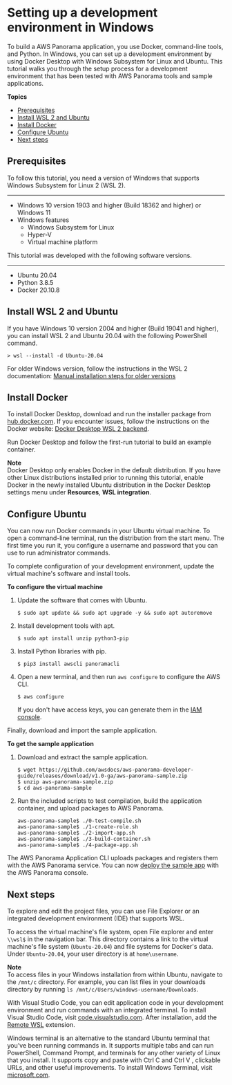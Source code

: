 # Setting up a development environment in Windows<a name="applications-devenvwindows"></a>

To build a AWS Panorama application, you use Docker, command\-line tools, and Python\. In Windows, you can set up a development environment by using Docker Desktop with Windows Subsystem for Linux and Ubuntu\. This tutorial walks you through the setup process for a development environment that has been tested with AWS Panorama tools and sample applications\.

**Topics**
+ [Prerequisites](#applications-devenvwindows-prerequisites)
+ [Install WSL 2 and Ubuntu](#applications-devenvwindows-wsl2)
+ [Install Docker](#applications-devenvwindows-docker)
+ [Configure Ubuntu](#applications-devenvwindows-ubuntu)
+ [Next steps](#applications-devenvwindows-nextsteps)

## Prerequisites<a name="applications-devenvwindows-prerequisites"></a>

To follow this tutorial, you need a version of Windows that supports Windows Subsystem for Linux 2 \(WSL 2\)\.

****
+ Windows 10 version 1903 and higher \(Build 18362 and higher\) or Windows 11
+ Windows features
  + Windows Subsystem for Linux
  + Hyper\-V
  + Virtual machine platform

This tutorial was developed with the following software versions\.

****
+ Ubuntu 20\.04
+ Python 3\.8\.5
+ Docker 20\.10\.8

## Install WSL 2 and Ubuntu<a name="applications-devenvwindows-wsl2"></a>

If you have Windows 10 version 2004 and higher \(Build 19041 and higher\), you can install WSL 2 and Ubuntu 20\.04 with the following PowerShell command\.

```
> wsl --install -d Ubuntu-20.04
```

For older Windows version, follow the instructions in the WSL 2 documentation: [Manual installation steps for older versions](https://docs.microsoft.com/en-us/windows/wsl/install-manual)

## Install Docker<a name="applications-devenvwindows-docker"></a>

To install Docker Desktop, download and run the installer package from [hub\.docker\.com](https://hub.docker.com/editions/community/docker-ce-desktop-windows/)\. If you encounter issues, follow the instructions on the Docker website: [Docker Desktop WSL 2 backend](https://docs.docker.com/desktop/windows/wsl/)\.

Run Docker Desktop and follow the first\-run tutorial to build an example container\.

**Note**  
Docker Desktop only enables Docker in the default distribution\. If you have other Linux distributions installed prior to running this tutorial, enable Docker in the newly installed Ubuntu distribution in the Docker Desktop settings menu under **Resources**, **WSL integration**\.

## Configure Ubuntu<a name="applications-devenvwindows-ubuntu"></a>

You can now run Docker commands in your Ubuntu virtual machine\. To open a command\-line terminal, run the distribution from the start menu\. The first time you run it, you configure a username and password that you can use to run administrator commands\.

To complete configuration of your development environment, update the virtual machine's software and install tools\.

**To configure the virtual machine**

1. Update the software that comes with Ubuntu\.

   ```
   $ sudo apt update && sudo apt upgrade -y && sudo apt autoremove
   ```

1. Install development tools with apt\.

   ```
   $ sudo apt install unzip python3-pip
   ```

1. Install Python libraries with pip\.

   ```
   $ pip3 install awscli panoramacli
   ```

1. Open a new terminal, and then run `aws configure` to configure the AWS CLI\.

   ```
   $ aws configure
   ```

   If you don't have access keys, you can generate them in the [IAM console](https://console.aws.amazon.com/iamv2/home?#/users)\.

Finally, download and import the sample application\.

**To get the sample application**

1. Download and extract the sample application\.

   ```
   $ wget https://github.com/awsdocs/aws-panorama-developer-guide/releases/download/v1.0-ga/aws-panorama-sample.zip
   $ unzip aws-panorama-sample.zip
   $ cd aws-panorama-sample
   ```

1. Run the included scripts to test compilation, build the application container, and upload packages to AWS Panorama\.

   ```
   aws-panorama-sample$ ./0-test-compile.sh
   aws-panorama-sample$ ./1-create-role.sh
   aws-panorama-sample$ ./2-import-app.sh
   aws-panorama-sample$ ./3-build-container.sh
   aws-panorama-sample$ ./4-package-app.sh
   ```

The AWS Panorama Application CLI uploads packages and registers them with the AWS Panorama service\. You can now [deploy the sample app](gettingstarted-deploy.md#gettingstarted-deploy-deploy) with the AWS Panorama console\.

## Next steps<a name="applications-devenvwindows-nextsteps"></a>

To explore and edit the project files, you can use File Explorer or an integrated development environment \(IDE\) that supports WSL\.

To access the virtual machine's file system, open File explorer and enter `\\wsl$` in the navigation bar\. This directory contains a link to the virtual machine's file system \(`Ubuntu-20.04`\) and file systems for Docker's data\. Under `Ubuntu-20.04`, your user directory is at `home\username`\.

**Note**  
To access files in your Windows installation from within Ubuntu, navigate to the `/mnt/c` directory\. For example, you can list files in your downloads directory by running `ls /mnt/c/Users/windows-username/Downloads`\.

With Visual Studio Code, you can edit application code in your development environment and run commands with an integrated terminal\. To install Visual Studio Code, visit [code\.visualstudio\.com](https://code.visualstudio.com/)\. After installation, add the [Remote WSL](https://marketplace.visualstudio.com/items?itemName=ms-vscode-remote.remote-wsl) extension\.

Windows terminal is an alternative to the standard Ubuntu terminal that you’ve been running commands in\. It supports multiple tabs and can run PowerShell, Command Prompt, and terminals for any other variety of Linux that you install\. It supports copy and paste with  Ctrl C  and  Ctrl V , clickable URLs, and other useful improvements\. To install Windows Terminal, visit [microsoft\.com](https://www.microsoft.com/en-us/p/windows-terminal/9n0dx20hk701)\.